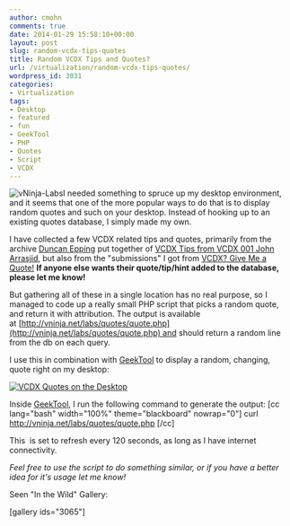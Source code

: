 ```yaml
---
author: cmohn
comments: true
date: 2014-01-29 15:58:10+00:00
layout: post
slug: random-vcdx-tips-quotes
title: Random VCDX Tips and Quotes?
url: /virtualization/random-vcdx-tips-quotes/
wordpress_id: 3031
categories:
- Virtualization
tags:
- Desktop
- featured
- fun
- GeekTool
- PHP
- Quotes
- Script
- VCDX
---
```


![vNinja-Labs](http://vninja.net/wordpress/wp-content/uploads/2014/01/vNinja-Labs.png)I needed something to spruce up my desktop environment, and it seems that one of the more popular ways to do that is to display random quotes and such on your desktop. Instead of hooking up to an existing quotes database, I simply made my own.

I have collected a few VCDX related tips and quotes, primarily from the archive [Duncan Epping](http://twitter.com/DuncanYB) put together of [VCDX Tips from VCDX 001 John Arrasjid](http://www.yellow-bricks.com/2009/10/01/vcdx-tips-from-vcdx-001-john-arrasjid/), but also from the "submissions" I got from [VCDX? Give Me a Quote!](http://vninja.net/news/vcdx-give-quote/) **If anyone else wants their quote/tip/hint added to the database, please let me know!**

But gathering all of these in a single location has no real purpose, so I managed to code up a really small PHP script that picks a random quote, and return it with attribution. The output is available at [http://vninja.net/labs/quotes/quote.php](http://vninja.net/labs/quotes/quote.php) and should return a random line from the db on each query.

I use this in combination with [GeekTool](http://projects.tynsoe.org/en/geektool/) to display a random, changing, quote right on my desktop:

[![VCDX Quotes on the Desktop](http://vninja.net/wordpress/wp-content/uploads/2014/01/VCDXQuotes-1024x640.png)](http://vninja.net/wordpress/wp-content/uploads/2014/01/VCDXQuotes.png)



Inside [GeekTool](http://projects.tynsoe.org/en/geektool/), I run the following command to generate the output:
[cc lang="bash" width="100%" theme="blackboard" nowrap="0"]
curl http://vninja.net/labs/quotes/quote.php
[/cc]

This  is set to refresh every 120 seconds, as long as I have internet connectivity.

_Feel free to use the script to do something similar, or if you have a better idea for it's usage let me know!_

Seen "In the Wild" Gallery:

[gallery ids="3065"]
